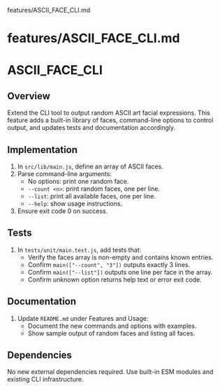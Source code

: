 features/ASCII_FACE_CLI.md
# features/ASCII_FACE_CLI.md
# ASCII_FACE_CLI

## Overview

Extend the CLI tool to output random ASCII art facial expressions. This feature adds a built-in library of faces, command-line options to control output, and updates tests and documentation accordingly.

## Implementation

1. In `src/lib/main.js`, define an array of ASCII faces.  
2. Parse command-line arguments:
   - No options: print one random face.
   - `--count <n>`: print <n> random faces, one per line.
   - `--list`: print all available faces, one per line.
   - `--help`: show usage instructions.
3. Ensure exit code 0 on success.

## Tests

1. In `tests/unit/main.test.js`, add tests that:
   - Verify the faces array is non-empty and contains known entries.
   - Confirm `main(["--count", "3"])` outputs exactly 3 lines.
   - Confirm `main(["--list"])` outputs one line per face in the array.
   - Confirm unknown option returns help text or error exit code.

## Documentation

1. Update `README.md` under Features and Usage:
   - Document the new commands and options with examples.
   - Show sample output of random faces and listing all faces.

## Dependencies

No new external dependencies required. Use built-in ESM modules and existing CLI infrastructure.

